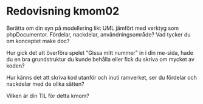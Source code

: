 ---
---
Redovisning kmom02
=========================

Berätta om din syn på modellering likt UML jämfört med verktyg som phpDocumentor. Fördelar, nackdelar, användningsområde? Vad tycker du om konceptet make doc?

Hur gick det att överföra spelet “Gissa mitt nummer” in i din me-sida, hade du en bra grundstruktur du kunde behålla eller fick du skriva om mycket av koden?

Hur känns det att skriva kod utanför och inuti ramverket, ser du fördelar och nackdelar med de olika sätten?

Vilken är din TIL för detta kmom?
